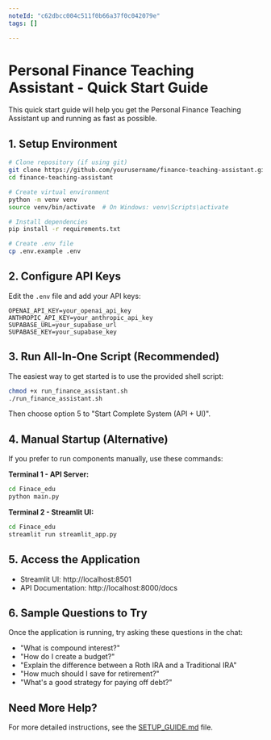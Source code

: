 ```yaml
---
noteId: "c62dbcc004c511f0b66a37f0c042079e"
tags: []

---
```


# Personal Finance Teaching Assistant - Quick Start Guide

This quick start guide will help you get the Personal Finance Teaching Assistant up and running as fast as possible.

## 1. Setup Environment

```bash
# Clone repository (if using git)
git clone https://github.com/yourusername/finance-teaching-assistant.git
cd finance-teaching-assistant

# Create virtual environment
python -m venv venv
source venv/bin/activate  # On Windows: venv\Scripts\activate

# Install dependencies
pip install -r requirements.txt

# Create .env file
cp .env.example .env
```

## 2. Configure API Keys

Edit the `.env` file and add your API keys:

```
OPENAI_API_KEY=your_openai_api_key
ANTHROPIC_API_KEY=your_anthropic_api_key
SUPABASE_URL=your_supabase_url
SUPABASE_KEY=your_supabase_key
```

## 3. Run All-In-One Script (Recommended)

The easiest way to get started is to use the provided shell script:

```bash
chmod +x run_finance_assistant.sh
./run_finance_assistant.sh
```

Then choose option 5 to "Start Complete System (API + UI)".

## 4. Manual Startup (Alternative)

If you prefer to run components manually, use these commands:

**Terminal 1 - API Server:**
```bash
cd Finace_edu
python main.py
```

**Terminal 2 - Streamlit UI:**
```bash
cd Finace_edu
streamlit run streamlit_app.py
```

## 5. Access the Application

- Streamlit UI: http://localhost:8501
- API Documentation: http://localhost:8000/docs

## 6. Sample Questions to Try

Once the application is running, try asking these questions in the chat:
- "What is compound interest?"
- "How do I create a budget?"
- "Explain the difference between a Roth IRA and a Traditional IRA"
- "How much should I save for retirement?"
- "What's a good strategy for paying off debt?"

## Need More Help?

For more detailed instructions, see the [SETUP_GUIDE.md](SETUP_GUIDE.md) file. 